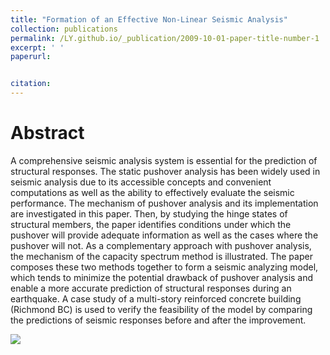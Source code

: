 ```yaml
---
title: "Formation of an Effective Non-Linear Seismic Analysis"
collection: publications
permalink: /LY.github.io/_publication/2009-10-01-paper-title-number-1
excerpt: ' '
paperurl: 


citation: 
---
```



Abstract
===
A comprehensive seismic analysis system is essential for the prediction of structural responses. The static pushover analysis has been widely used in seismic analysis due to its accessible concepts and convenient computations as well as the ability to effectively evaluate the seismic performance. The mechanism of pushover analysis and its implementation are investigated in this paper. Then, by studying the hinge states of structural members, the paper identifies conditions under which the pushover will provide adequate information as well as the cases where the pushover will not. As a complementary approach with pushover analysis, the mechanism of the capacity spectrum method is illustrated. The paper composes these two methods together to form a seismic analyzing model, which tends to minimize the potential drawback of pushover analysis and enable a more accurate prediction of structural responses during an earthquake. A case study of a multi-story reinforced concrete building (Richmond BC) is used to verify the feasibility of the model by comparing the predictions of seismic responses before and after the improvement.



<img src='https://lorenyan98.github.io/LY.github.io/images/pushover.png'>
